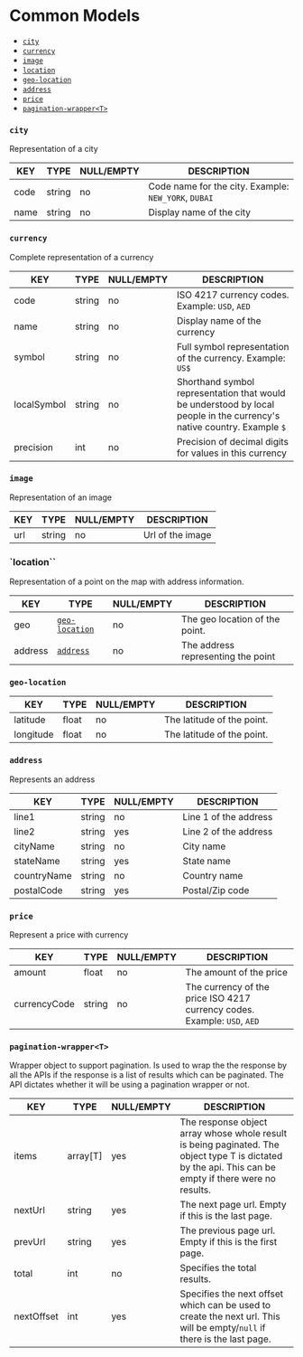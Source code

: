 # Common Models

* [`city`](#city)
* [`currency`](#currency)
* [`image`](#image)
* [`location`](#location)
* [`geo-location`](#geo-location)
* [`address`](#address)
* [`price`](#price)
* [`pagination-wrapper<T>`](#pagination-wrapper)

### `city`

Representation of a city

KEY | TYPE | NULL/EMPTY | DESCRIPTION
--- | --- | --- | ---
code | string | no | Code name for the city. Example: `NEW_YORK`, `DUBAI`
name | string | no | Display name of the city

### `currency`

Complete representation of a currency

KEY | TYPE | NULL/EMPTY | DESCRIPTION
--- | --- | --- | ---
code | string | no | ISO 4217 currency codes. Example: `USD`, `AED`
name | string | no | Display name of the currency
symbol | string | no | Full symbol representation of the currency. Example: `US$`
localSymbol | string | no | Shorthand symbol representation that would be understood by local people in the currency's native country. Example `$`
precision | int | no | Precision of decimal digits for values in this currency

### `image`

Representation of an image

KEY | TYPE | NULL/EMPTY | DESCRIPTION
--- | --- | --- | ---
url | string | no | Url of the image

### `location``

Representation of a point on the map with address information.

KEY | TYPE | NULL/EMPTY | DESCRIPTION
--- | --- | --- | ---
geo | [`geo-location`](#geo-location) | no | The geo location of the point.
address | [`address`](#address) | no | The address representing the point

### `geo-location`

KEY | TYPE | NULL/EMPTY | DESCRIPTION
--- | --- | --- | ---
latitude | float | no | The latitude of the point.
longitude | float | no | The latitude of the point.

### `address`

Represents an address

KEY | TYPE | NULL/EMPTY | DESCRIPTION
--- | --- | --- | ---
line1 | string | no | Line 1 of the address
line2 | string | yes | Line 2 of the address
cityName | string | no | City name
stateName | string | yes | State name
countryName | string | no | Country name
postalCode | string | yes | Postal/Zip code

### `price`

Represent a price with currency

KEY | TYPE | NULL/EMPTY | DESCRIPTION
--- | --- | --- | ---
amount | float | no | The amount of the price
currencyCode | string | no | The currency of the price ISO 4217 currency codes. Example: `USD`, `AED`

### <a name="pagination-wrapper"></a>`pagination-wrapper<T>`

Wrapper object to support pagination. Is used to wrap the the response by all the APIs if the response is a list of results which can be paginated. The API dictates whether it will be using a pagination wrapper or not.

KEY | TYPE | NULL/EMPTY | DESCRIPTION
--- | --- | --- | ---
items | array[T] | yes | The response object array whose whole result is being paginated. The object type T is dictated by the api. This can be empty if there were no results.
nextUrl | string | yes | The next page url. Empty if this is the last page.
prevUrl | string | yes | The previous page url. Empty if this is the first page.
total | int | no | Specifies the total results.
nextOffset | int | yes | Specifies the next offset which can be used to create the next url. This will be empty/`null` if there is the last page.
